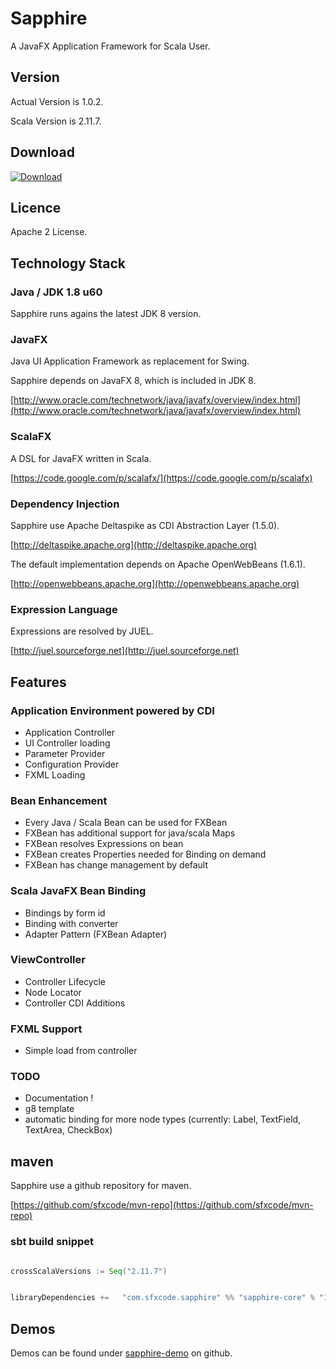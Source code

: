 # Sapphire

A JavaFX Application Framework for Scala User.

## Version

Actual Version is 1.0.2.

Scala Version is 2.11.7.

## Download

[ ![Download](https://api.bintray.com/packages/sfxcode/maven/sapphire-core/images/download.svg) ](https://bintray.com/sfxcode/maven/sapphire-core/_latestVersion)

## Licence

Apache 2 License.

## Technology Stack

### Java / JDK 1.8 u60

Sapphire runs agains the latest JDK 8 version.

### JavaFX

Java UI Application Framework as replacement for Swing.

Sapphire depends on JavaFX 8, which is included in JDK 8.

[http://www.oracle.com/technetwork/java/javafx/overview/index.html](http://www.oracle.com/technetwork/java/javafx/overview/index.html)


### ScalaFX

A DSL for JavaFX written in Scala.

[https://code.google.com/p/scalafx/](https://code.google.com/p/scalafx)


### Dependency Injection

Sapphire use Apache Deltaspike as CDI Abstraction Layer (1.5.0).

[http://deltaspike.apache.org](http://deltaspike.apache.org)

The default implementation depends on Apache OpenWebBeans (1.6.1).

[http://openwebbeans.apache.org](http://openwebbeans.apache.org)

### Expression Language

Expressions are resolved by JUEL.

[http://juel.sourceforge.net](http://juel.sourceforge.net)

## Features

### Application Environment powered by CDI

- Application Controller
- UI Controller loading
- Parameter Provider
- Configuration Provider
- FXML Loading

### Bean Enhancement

- Every Java / Scala Bean can be used for FXBean
- FXBean has additional support for java/scala Maps
- FXBean resolves Expressions on bean
- FXBean creates Properties needed for Binding on demand
- FXBean has change management by default

### Scala JavaFX Bean Binding

- Bindings by form id
- Binding with converter
- Adapter Pattern (FXBean Adapter)

### ViewController

- Controller Lifecycle
- Node Locator
- Controller CDI Additions

### FXML Support

- Simple load from controller

### TODO

- Documentation !
- g8 template
- automatic binding for more node types (currently: Label, TextField, TextArea, CheckBox)


## maven

Sapphire use a github repository for maven.

[https://github.com/sfxcode/mvn-repo](https://github.com/sfxcode/mvn-repo)

### sbt build snippet

```scala

crossScalaVersions := Seq("2.11.7")


libraryDependencies +=   "com.sfxcode.sapphire" %% "sapphire-core" % "1.0.2"


```

## Demos

Demos can be found under [sapphire-demo](http://sfxcode.github.io/sapphire-demo/) on github.
